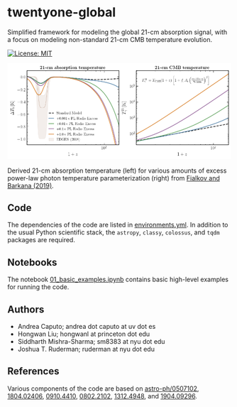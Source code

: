 # twentyone-global

Simplified framework for modeling the global 21-cm absorption signal, with a focus on modeling non-standard 21-cm CMB temperature evolution.

[![License: MIT](https://img.shields.io/badge/License-MIT-red.svg)](https://opensource.org/licenses/MIT)

![21-cm absorption temperature for various CMB photon temperature evolutions.](notebooks/plots/banner.png)

Derived 21-cm absorption temperature (left) for various amounts of excess power-law photon temperature parameterization (right) from [Fialkov and Barkana (2019)](https://arxiv.org/abs/1902.02438).

## Code

The dependencies of the code are listed in [environments.yml](environment.yml). In addition to the usual Python scientific stack, the `astropy`, `classy`, `colossus`, and `tqdm` packages are required.

## Notebooks

The notebook [01_basic_examples.ipynb](notebooks/01_basic_examples.ipynb) contains basic high-level examples for running the code.

## Authors

-  Andrea Caputo; andrea dot caputo at uv dot es
-  Hongwan Liu; hongwanl at princeton dot edu
-  Siddharth Mishra-Sharma; sm8383 at nyu dot edu
-  Joshua T. Ruderman; ruderman at nyu dot edu

## References

Various components of the code are based on [astro-ph/0507102](https://arxiv.org/abs/astro-ph/0507102), [1804.02406](https://arxiv.org/abs/1804.02406), [0910.4410](https://arxiv.org/abs/0910.4410), [0802.2102](https://arxiv.org/abs/0802.2102), [1312.4948](https://arxiv.org/abs/1312.4948), and [1904.09296](https://arxiv.org/abs/1904.09296).